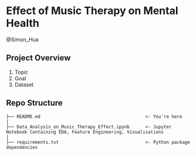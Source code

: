 # Effect of Music Therapy on Mental Health
@Simon_Hua

## Project Overview
1. Topic 
2. Goal
3. Dataset

## Repo Structure
```
├── README.md                                        <- You're here
|
├── Data_Analysis_on_Music_Therapy_Effect.ipynb      <- Jupyter Notebook Containing EDA, Feature Engineering, Visualisations
|
├── requirements.txt                                 <- Python package dependencies

```
